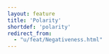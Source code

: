 ```yaml
---
layout: feature
title: 'Polarity'
shortdef: 'polarity'
redirect_from:
  - "u/feat/Negativeness.html"
---
```

